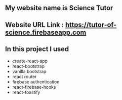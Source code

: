 ## My website name is Science Tutor 
## Website URL Link : https://tutor-of-science.firebaseapp.com


## In this project I used 
* create-react-app
* react-bootstrap 
* vanilla bootstrap
* react router 
* firebase authentication 
* react-firebase-hooks
* react-toastify